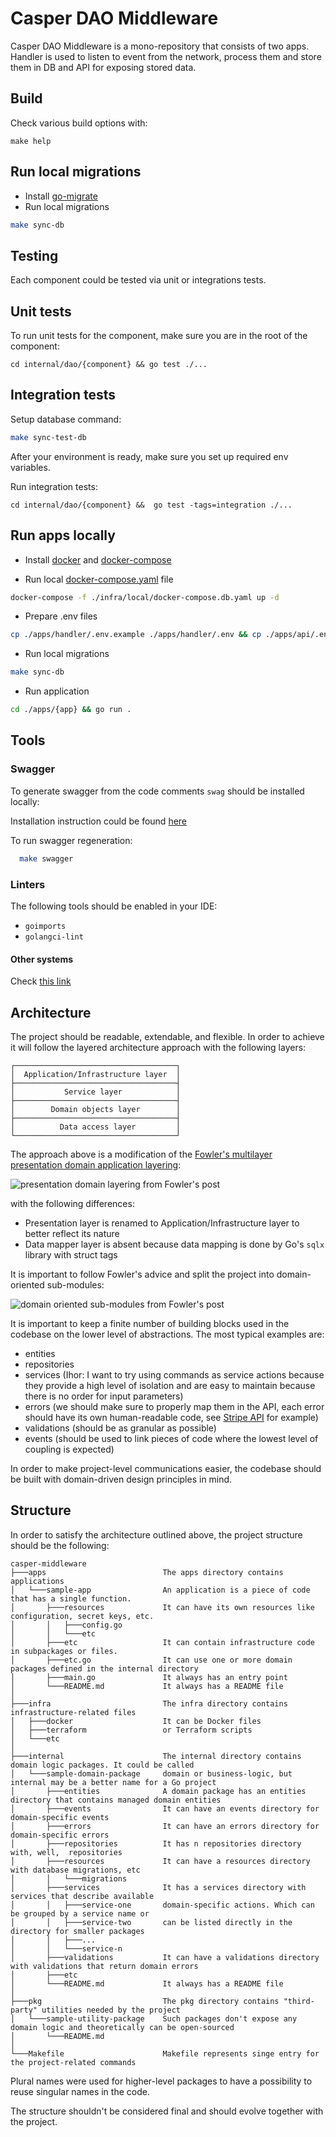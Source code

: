 # Casper DAO Middleware

Casper DAO Middleware is a mono-repository that consists of two apps. Handler is used to listen to event from the
network, process them and store them in DB and API for exposing stored data.

## Build

Check various build options with:

```
make help
```

## Run local migrations

- Install [go-migrate](https://github.com/golang-migrate/migrate/tree/master/cmd/migrate)
- Run local migrations

```bash
make sync-db
```

## Testing

Each component could be tested via unit or integrations tests.

## Unit tests

To run unit tests for the component, make sure you are in the root of the component:

```
cd internal/dao/{component} && go test ./...
```

## Integration tests

Setup database command:

```bash
make sync-test-db
```

After your environment is ready, make sure you set up required env variables.

Run integration tests:

```
cd internal/dao/{component} &&  go test -tags=integration ./...
```

## Run apps locally
- Install [docker](https://docs.docker.com/compose/install/) and [docker-compose](https://docker-docs.netlify.app/compose/install/)

- Run local [docker-compose.yaml](./infra/local/docker-compose.db.yaml) file
```bash
docker-compose -f ./infra/local/docker-compose.db.yaml up -d
```

- Prepare .env files
```bash
cp ./apps/handler/.env.example ./apps/handler/.env && cp ./apps/api/.env.example ./apps/api/.env
```

- Run local migrations
```bash
make sync-db
```

- Run application
```bash
cd ./apps/{app} && go run .
```

## Tools

### Swagger

To generate swagger from the code comments `swag` should be installed locally:

Installation instruction could be found [here](https://github.com/swaggo/swag#getting-started)

To run swagger regeneration:

```bash
  make swagger
```

### Linters

The following tools should be enabled in your IDE:

- ```goimports```
- ```golangci-lint```


#### Other systems

Check [this link](https://plantuml.com/graphviz-dot)

## Architecture

The project should be readable, extendable, and flexible. In order to achieve it will follow the layered architecture
approach with the following layers:

```
┌────────────────────────────────────┐
│  Application/Infrastructure layer  │
├────────────────────────────────────┤
│           Service layer            │
├────────────────────────────────────┤
│        Domain objects layer        │
├────────────────────────────────────┤
│          Data access layer         │
└────────────────────────────────────┘
```

The approach above is a modification of
the [Fowler's multilayer presentation domain application layering](https://martinfowler.com/bliki/PresentationDomainDataLayering.html):

![presentation domain layering from Fowler's post](https://martinfowler.com/bliki/images/presentationDomainDataLayering/all_more.png)

with the following differences:

- Presentation layer is renamed to Application/Infrastructure layer to better reflect its nature
- Data mapper layer is absent because data mapping is done by Go's ```sqlx``` library with struct tags

It is important to follow Fowler's advice and split the project into domain-oriented sub-modules:

![domain oriented sub-modules from Fowler's post](https://martinfowler.com/bliki/images/presentationDomainDataLayering/all_top.png)

It is important to keep a finite number of building blocks used in the codebase on the lower level of abstractions. The
most typical examples are:

- entities
- repositories
- services (Ihor: I want to try using commands as service actions because they provide a high level of isolation and are
  easy to maintain because there is no order for input parameters)
- errors (we should make sure to properly map them in the API, each error should have its own human-readable code,
  see [Stripe API](https://stripe.com/docs/error-codes) for example)
- validations (should be as granular as possible)
- events (should be used to link pieces of code where the lowest level of coupling is expected)

In order to make project-level communications easier, the codebase should be built with domain-driven design principles
in mind.

## Structure

In order to satisfy the architecture outlined above, the project structure should be the following:

```
casper-middleware
├───apps                          The apps directory contains applications    
│   └───sample-app                An application is a piece of code that has a single function. 
│       ├───resources             It can have its own resources like configuration, secret keys, etc. 
│       │   ├───config.go         
│       │   └───etc                  
│       ├───etc                   It can contain infrastructure code in subpackages or files.
│       ├───etc.go                It can use one or more domain packages defined in the internal directory
│       ├───main.go               It always has an entry point
│       └───README.md             It always has a README file
│   
├───infra                         The infra directory contains infrastructure-related files
│   ├───docker                    It can be Docker files
│   ├───terraform                 or Terraform scripts
│   └───etc
│
├───internal                      The internal directory contains domain logic packages. It could be called 
│   └───sample-domain-package     domain or business-logic, but internal may be a better name for a Go project
│       ├───entities              A domain package has an entities directory that contains managed domain entities
│       ├───events                It can have an events directory for domain-specific events
│       ├───errors                It can have an errors directory for domain-specific errors
│       ├───repositories          It has n repositories directory with, well,  repositories
│       ├───resources             It can have a resources directory with database migrations, etc
│       │   └───migrations
│       ├───services              It has a services directory with services that describe available 
│       │   ├───service-one       domain-specific actions. Which can be grouped by a service name or 
│       │   ├───service-two       can be listed directly in the directory for smaller packages
│       │   ├───...
│       │   └───service-n
│       ├───validations           It can have a validations directory with validations that return domain errors
│       ├───etc
│       └───README.md             It always has a README file
│
├───pkg                           The pkg directory contains "third-party" utilities needed by the project
│   └───sample-utility-package    Such packages don't expose any domain logic and theoretically can be open-sourced
│       └───README.md
│
└───Makefile                      Makefile represents singe entry for the project-related commands
```

Plural names were used for higher-level packages to have a possibility to reuse singular names in the code.

The structure shouldn't be considered final and should evolve together with the project.
